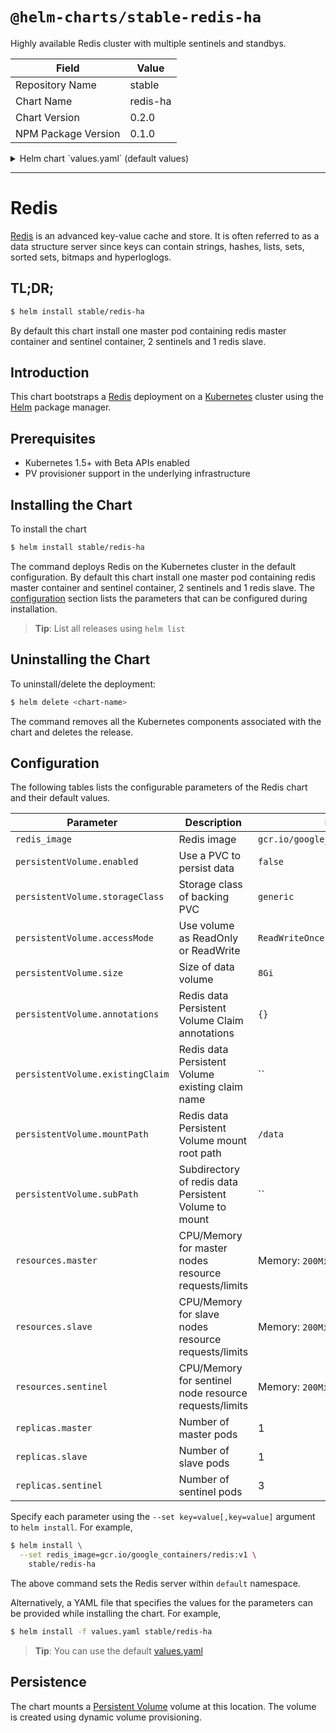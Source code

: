 # `@helm-charts/stable-redis-ha`

Highly available Redis cluster with multiple sentinels and standbys.

| Field               | Value    |
| ------------------- | -------- |
| Repository Name     | stable   |
| Chart Name          | redis-ha |
| Chart Version       | 0.2.0    |
| NPM Package Version | 0.1.0    |

<details>

<summary>Helm chart `values.yaml` (default values)</summary>

```yaml
## Configure resource requests and limits
## ref: http://kubernetes.io/docs/user-guide/compute-resources/
##
resources:
  master:
    requests:
      memory: 200Mi
      cpu: 100m
    limits:
      memory: 700Mi
  slave:
    requests:
      memory: 200Mi
      cpu: 100m
    limits:
      memory: 200Mi
  sentinel:
    requests:
      memory: 200Mi
      cpu: 100m
    limits:
      memory: 200Mi

## Enable persistence using Persistent Volume Claims
## ref: http://kubernetes.io/docs/user-guide/persistent-volumes/
##
persistentVolume:
  ## If true, redis will create/use a Persistent Volume Claim
  ## If false, use emptyDir
  ##
  enabled: false

  ## Redis data Persistent Volume access modes
  ## Must match those of existing PV or dynamic provisioner
  ## Ref: http://kubernetes.io/docs/user-guide/persistent-volumes/
  ##
  accessModes:
    - ReadWriteOnce

  ## Redis data Persistent Volume Claim annotations
  ##
  annotations: {}

  ## Redis data Persistent Volume existing claim name
  ## Requires alertmanager.persistentVolume.enabled: true
  ## If defined, PVC must be created manually before volume will be bound
  existingClaim: ''

  ## Redis data Persistent Volume mount root path
  ##
  mountPath: /data

  ## alertmanager data Persistent Volume size
  ##
  size: 2Gi

  ## Redis data Persistent Volume Storage Class
  ## If defined, volume.beta.kubernetes.io/storage-class: <storageClass>
  ## Default: volume.alpha.kubernetes.io/storage-class: default
  ##
  storageClass: ''

  ## Subdirectory of redis data Persistent Volume to mount
  ## Useful if the volume's root directory is not empty
  ##
  subPath: ''

## Redis image version
redis_image: gcr.io/google_containers/redis:v1

## replicas number for each component

replicas:
  master: 1
  slave: 1
  sentinel: 3
```

</details>

---

# Redis

[Redis](http://redis.io/) is an advanced key-value cache and store. It is often referred to as a data structure server since keys can contain strings, hashes, lists, sets, sorted sets, bitmaps and hyperloglogs.

## TL;DR;

```bash
$ helm install stable/redis-ha
```

By default this chart install one master pod containing redis master container and sentinel container, 2 sentinels and 1 redis slave.

## Introduction

This chart bootstraps a [Redis](https://github.com/bitnami/bitnami-docker-redis) deployment on a [Kubernetes](http://kubernetes.io) cluster using the [Helm](https://helm.sh) package manager.

## Prerequisites

- Kubernetes 1.5+ with Beta APIs enabled
- PV provisioner support in the underlying infrastructure

## Installing the Chart

To install the chart

```bash
$ helm install stable/redis-ha
```

The command deploys Redis on the Kubernetes cluster in the default configuration. By default this chart install one master pod containing redis master container and sentinel container, 2 sentinels and 1 redis slave. The [configuration](#configuration) section lists the parameters that can be configured during installation.

> **Tip**: List all releases using `helm list`

## Uninstalling the Chart

To uninstall/delete the deployment:

```bash
$ helm delete <chart-name>
```

The command removes all the Kubernetes components associated with the chart and deletes the release.

## Configuration

The following tables lists the configurable parameters of the Redis chart and their default values.

| Parameter                        | Description                                           | Default                             |
| -------------------------------- | ----------------------------------------------------- | ----------------------------------- |
| `redis_image`                    | Redis image                                           | `gcr.io/google_containers/redis:v1` |
| `persistentVolume.enabled`       | Use a PVC to persist data                             | `false`                             |
| `persistentVolume.storageClass`  | Storage class of backing PVC                          | `generic`                           |
| `persistentVolume.accessMode`    | Use volume as ReadOnly or ReadWrite                   | `ReadWriteOnce`                     |
| `persistentVolume.size`          | Size of data volume                                   | `8Gi`                               |
| `persistentVolume.annotations`   | Redis data Persistent Volume Claim annotations        | `{}`                                |
| `persistentVolume.existingClaim` | Redis data Persistent Volume existing claim name      | ``                                  |
| `persistentVolume.mountPath`     | Redis data Persistent Volume mount root path          | `/data`                             |
| `persistentVolume.subPath`       | Subdirectory of redis data Persistent Volume to mount | ``                                  |
| `resources.master`               | CPU/Memory for master nodes resource requests/limits  | Memory: `200Mi`, CPU: `100m`        |
| `resources.slave`                | CPU/Memory for slave nodes resource requests/limits   | Memory: `200Mi`, CPU: `100m`        |
| `resources.sentinel`             | CPU/Memory for sentinel node resource requests/limits | Memory: `200Mi`, CPU: `100m`        |
| `replicas.master`                | Number of master pods                                 | 1                                   |
| `replicas.slave`                 | Number of slave pods                                  | 1                                   |
| `replicas.sentinel`              | Number of sentinel pods                               | 3                                   |

Specify each parameter using the `--set key=value[,key=value]` argument to `helm install`. For example,

```bash
$ helm install \
  --set redis_image=gcr.io/google_containers/redis:v1 \
    stable/redis-ha
```

The above command sets the Redis server within `default` namespace.

Alternatively, a YAML file that specifies the values for the parameters can be provided while installing the chart. For example,

```bash
$ helm install -f values.yaml stable/redis-ha
```

> **Tip**: You can use the default [values.yaml](values.yaml)

## Persistence

The chart mounts a [Persistent Volume](kubernetes.io/docs/user-guide/persistent-volumes/) volume at this location. The volume is created using dynamic volume provisioning.
